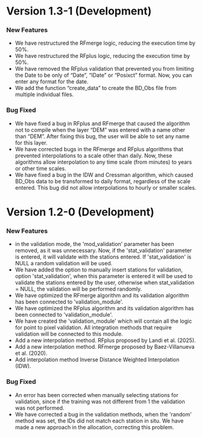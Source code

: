 # Version 1.3-1 (Development)

### New Features

-   We have restructured the RFmerge logic, reducing the execution time by 50%.
-   We have restructured the RFplus logic, reducing the execution time by 50%.
-   We have removed the RFplus validation that prevented you from limiting the Date to be only of “Date”, “IDate” or “Posixct” format. Now, you can enter any format for the date.
-   We add the function “create_data” to create the BD_Obs file from multiple individual files.

### Bug Fixed

-   We have fixed a bug in RFplus and RFmerge that caused the algorithm not to compile when the layer “DEM” was entered with a name other than “DEM”. After fixing this bug, the user will be able to set any name for this layer.
-   We have corrected bugs in the RFmerge and RFplus algorithms that prevented interpolations to a scale other than daily. Now, these algorithms allow interpolation to any time scale (from minutes) to years or other time scales.
-   We have fixed a bug in the IDW and Cressman algorithm, which caused BD_Obs data to be transformed to daily format, regardless of the scale entered. This bug did not allow interpolations to hourly or smaller scales.

# Version 1.2-0 (Development)

### New Features

-   in the validation mode, the 'mod_validation' parameter has been removed, as it was unnecessary. Now, if the 'stat_validation' parameter is entered, it will validate with the stations entered. If 'stat_validation' is NULL a random validation will be used.
-   We have added the option to manually insert stations for validation, option 'stat_validation', when this parameter is entered it will be used to validate the stations entered by the user, otherwise when stat_validation = NULL, the validation will be performed randomly.
-   We have optimized the RFmerge algorithm and its validation algorithm has been connected to 'validation_module'.
-   We have optimized the RFplus algorithm and its validation algorithm has been connected to 'validation_module'.
-   We have created the 'validation_module' which will contain all the logic for point to pixel validation. All integration methods that require validation will be connected to this module.
-   Add a new interpolation method. RFplus proposed by Landi et al. (2025).
-   Add a new interpolation method. RFmerge proposed by Baez-Villanueva et al. (2020).
-   Add interpolation method Inverse Distance Weighted Interpolation (IDW).

### Bug Fixed

-   An error has been corrected when manually selecting stations for validation, since if the training was not different from 1 the validation was not performed.
-   We have corrected a bug in the validation methods, when the 'random' method was set, the IDs did not match each station in situ. We have made a new approach in the allocation, correcting this problem.
